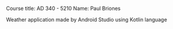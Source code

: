Course title: AD 340 - 5210
Name: Paul Briones

Weather application made by Android Studio using Kotlin language
